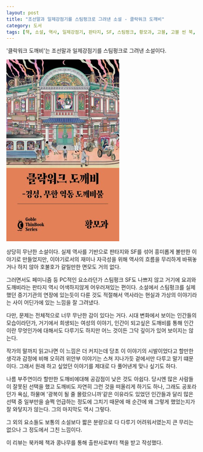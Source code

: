 ```yaml
---
layout: post
title: "조선말과 일제강점기를 스팀펑크로 그려낸 소설 - 클락워크 도깨비"
category: 도서
tags: [책, 소설, 역사, 일제강점기, 판타지, SF, 스팀펑크, 황모과, 고블, 고블 씬 북, 북카페 책과 콩나무, 서평]
---
```


'클락워크 도깨비'는
조선말과 일제강점기를 스팀펑크로 그려낸 소설이다.

![표지](/images/clockwork-dokkaebi-book-h480.jpg)

상당히 무난한 소설이다.
실제 역사를 기반으로 판타지와 SF를 섞어 흥미롭게 볼만한 이야기로 만들었지만,
이야기로서의 재미나 자극성을 위해 역사의 흐름을 무리하게 바꿔놓거나 하지 않아
호불호가 갈릴만한 면모도 거의 없다.

그러면서도 페미니즘 등 PC적인 요소라던가 스팀펑크 SF도 나쁘지 않고
거기에 요괴와 도깨비라는 판타지 역시 어색하지않게 어우러져있는 편이다.
소설에서 스팀펑크를 실제했던 증기기관의 연장에 있는듯이 다룬 것도 적절해서
역사라는 현실과 가상의 이야기라는 사이 어딘가에 있는 느낌을 잘 그려냈다.

다만, 문제는 전체적으로 너무 무난한 감이 있다는 거다.
시대 변화에서 보이는 인간들의 모습이라던가,
거기에서 희생되는 여성의 이야기,
인간이 되고싶은 도깨비를 통해 인간이란 무엇인가에 대해서도 다루기도 하지만
어느 것이든 그닥 깊이가 있어 보이지는 않는다.

작가의 말까지 읽고나면 이 느낌은 더 커지는데
당초 이 이야기의 시발이었다고 할만한 생각과 감정에 비해
오히려 위안부 이야기는 스쳐 지나가듯 겉에서만 다루고 말기 떄문이다.
그래서 원래 하고 싶었던 이야기를 제대로 다 풀어낸게 맞나 싶기도 하다.

나름 부주연이라 할만한 도깨비에대해 공감점이 낮은 것도 아쉽다.
당시엔 많은 사람들이 잘못된 선택을 했고 도깨비도 자연히 그런 것을 떠올리게 하기도 하나,
그래도 공포라던가 욕심, 하물며 '광복이 될 줄 몰랐으니까'같은 이유라도 있었던 인간들과 달리
많은 선택 중 일부만을 슬쩍 언급하는 정도에 그치기 때문에
매 순간에 왜 그렇게 했었는지가 잘 와닿지가 않는다.
그의 마지막도 역시 그렇다.

그 외의 요소들도 보통의 소설보다 짧은 분량으로 다 다루기 어려워서였는지
큰 무리는 없으나 그 정도에서 그친 느낌이다.



<div class="im im-info">
이 리뷰는 북카페 책과 콩나무를 통해 출판사로부터 책을 받고 작성했다.
</div>
